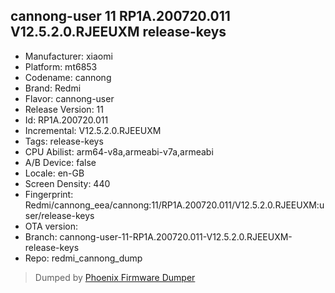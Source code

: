 ## cannong-user 11 RP1A.200720.011 V12.5.2.0.RJEEUXM release-keys
- Manufacturer: xiaomi
- Platform: mt6853
- Codename: cannong
- Brand: Redmi
- Flavor: cannong-user
- Release Version: 11
- Id: RP1A.200720.011
- Incremental: V12.5.2.0.RJEEUXM
- Tags: release-keys
- CPU Abilist: arm64-v8a,armeabi-v7a,armeabi
- A/B Device: false
- Locale: en-GB
- Screen Density: 440
- Fingerprint: Redmi/cannong_eea/cannong:11/RP1A.200720.011/V12.5.2.0.RJEEUXM:user/release-keys
- OTA version: 
- Branch: cannong-user-11-RP1A.200720.011-V12.5.2.0.RJEEUXM-release-keys
- Repo: redmi_cannong_dump


>Dumped by [Phoenix Firmware Dumper](https://github.com/DroidDumps/phoenix_firmware_dumper)
